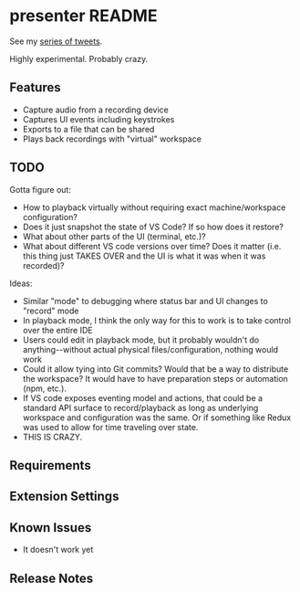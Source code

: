 # presenter README

See my [series of tweets](https://twitter.com/kamranayub/status/884236601945206785).

Highly experimental. Probably crazy.

## Features

- Capture audio from a recording device
- Captures UI events including keystrokes
- Exports to a file that can be shared
- Plays back recordings with "virtual" workspace

## TODO

Gotta figure out:

- How to playback virtually without requiring exact machine/workspace configuration?
- Does it just snapshot the state of VS Code? If so how does it restore?
- What about other parts of the UI (terminal, etc.)?
- What about different VS code versions over time? Does it matter (i.e. this thing just TAKES OVER and the UI is what it was when it was recorded)?

Ideas:

- Similar "mode" to debugging where status bar and UI changes to "record" mode
- In playback mode, I think the only way for this to work is to take control over the entire IDE
- Users could edit in playback mode, but it probably wouldn't do anything--without actual physical files/configuration, nothing would work
- Could it allow tying into Git commits? Would that be a way to distribute the workspace? It would have to have preparation steps or automation (npm, etc.).
- If VS code exposes eventing model and actions, that could be a standard API surface to record/playback as long as underlying workspace and configuration was the same. Or if something like Redux was used to allow for time traveling over state.
- THIS IS CRAZY.

## Requirements

<!--
If you have any requirements or dependencies, add a section describing those and how to install and configure them.
-->

## Extension Settings

<!--
Include if your extension adds any VS Code settings through the `contributes.configuration` extension point.

For example:

This extension contributes the following settings:

* `myExtension.enable`: enable/disable this extension
* `myExtension.thing`: set to `blah` to do something
-->

## Known Issues

- It doesn't work yet

## Release Notes